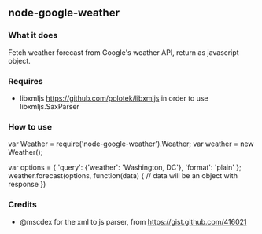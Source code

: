 ## node-google-weather

### What it does

Fetch weather forecast from Google's weather API, return as javascript object.

### Requires

* libxmljs https://github.com/polotek/libxmljs in order to use libxmljs.SaxParser

### How to use

var Weather = require('node-google-weather').Weather;
var weather = new Weather();

var options = {
    'query':
      {'weather': 'Washington, DC'},
    'format': 'plain'
  };
weather.forecast(options, function(data) {
  // data will be an object with response
})

### Credits

* @mscdex for the xml to js parser, from https://gist.github.com/416021
